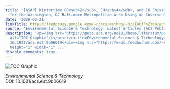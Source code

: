 ```yaml
---
title: '[ASAP] Wintertime CO<sub>2</sub>, CH<sub>4</sub>, and CO Emissions Estimation
  for the Washington, DC–Baltimore Metropolitan Area Using an Inverse Modeling Technique'
date: '2020-02-21'
linkTitle: http://feedproxy.google.com/~r/acs/esthag/~3/aTDGfFmZYg4/acs.est.9b06619
source: 'Environmental Science & Technology: Latest Articles (ACS Publications)'
description: '<p><img src="https://pubs.acs.org/na101/home/literatum/publisher/achs/journals/content/esthag/0/esthag.ahead-of-print/acs.est.9b06619/20200221/images/medium/es9b06619_0003.gif"
  alt="TOC Graphic"/></p><div><cite>Environmental Science & Technology</cite></div><div>DOI:
  10.1021/acs.est.9b06619</div><img src="http://feeds.feedburner.com/~r/acs/esthag/~4/aTDGfFmZYg4"
  height="1" width="1" ...'
disable_comments: true
---
```

<p><img src="https://pubs.acs.org/na101/home/literatum/publisher/achs/journals/content/esthag/0/esthag.ahead-of-print/acs.est.9b06619/20200221/images/medium/es9b06619_0003.gif" alt="TOC Graphic"/></p><div><cite>Environmental Science & Technology</cite></div><div>DOI: 10.1021/acs.est.9b06619</div><img src="http://feeds.feedburner.com/~r/acs/esthag/~4/aTDGfFmZYg4" height="1" width="1" ...